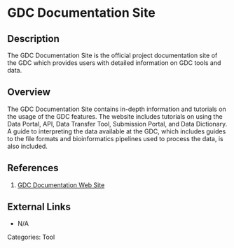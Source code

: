 # GDC Documentation Site #
## Description ##
The GDC Documentation Site is the official project documentation site of the GDC which provides users with detailed information on GDC tools and data.

## Overview ##

The GDC Documentation Site contains in-depth information and tutorials on the usage of the GDC features. The website includes tutorials on using the Data Portal, API, Data Transfer Tool, Submission Portal, and Data Dictionary. A guide to interpreting the data available at the GDC, which includes guides to the file formats and bioinformatics pipelines used to process the data, is also included.  

## References ##
1. [GDC Documentation Web Site](https://docs.gdc.cancer.gov)

## External Links ##
* N/A

Categories: Tool
